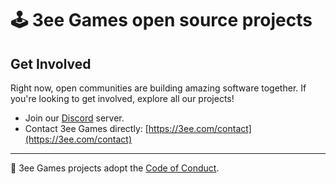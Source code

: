 # 🕹 3ee Games open source projects

## Get Involved
Right now, open communities are building amazing software together.  If you're looking to get involved, explore all our projects!

- Join our [Discord](https://discord.gg/3ee) server.
- Contact 3ee Games directly: [https://3ee.com/contact](https://3ee.com/contact)

---

📝 3ee Games projects adopt the [Code of Conduct](https://3ee.com/conduct/).
